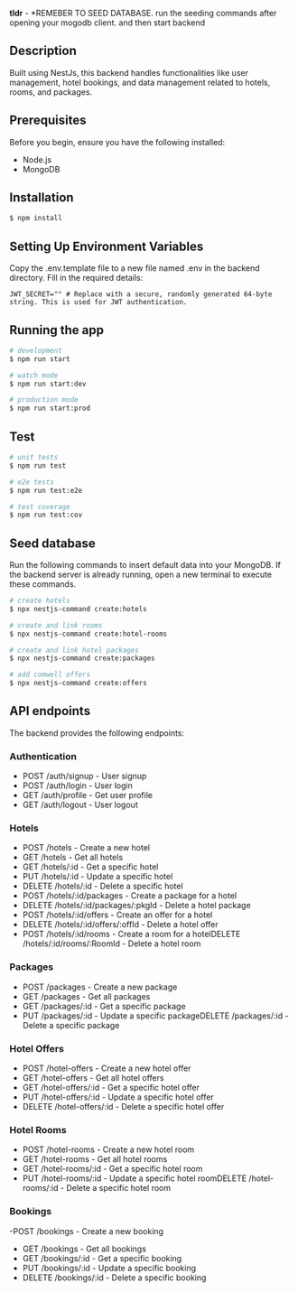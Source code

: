 **tldr** -  *REMEBER TO SEED DATABASE. run the seeding commands after opening your mogodb client. and then start backend

## Description
Built using NestJs, this backend handles functionalities like user management, hotel bookings, and data management related to hotels, rooms, and packages.

## Prerequisites
Before you begin, ensure you have the following installed:
- Node.js
- MongoDB

## Installation

```bash
$ npm install
```

## Setting Up Environment Variables
Copy the .env.template file to a new file named .env in the backend directory. Fill in the required details:

`JWT_SECRET="" # Replace with a secure, randomly generated 64-byte string. This is used for JWT authentication.`

## Running the app

```bash
# development
$ npm run start

# watch mode
$ npm run start:dev

# production mode
$ npm run start:prod
```

## Test

```bash
# unit tests
$ npm run test

# e2e tests
$ npm run test:e2e

# test coverage
$ npm run test:cov
```

## Seed database

Run the following commands to insert default data into your MongoDB. If the backend server is already running, open a new terminal to execute these commands.

```bash
# create hotels
$ npx nestjs-command create:hotels

# create and link rooms
$ npx nestjs-command create:hotel-rooms

# create and link hotel packages
$ npx nestjs-command create:packages

# add comwell offers
$ npx nestjs-command create:offers
```
## API endpoints
The backend provides the following endpoints:

### Authentication
- POST /auth/signup - User signup
- POST /auth/login - User login
- GET /auth/profile - Get user profile
- GET /auth/logout - User logout
### Hotels
- POST /hotels - Create a new hotel
- GET /hotels - Get all hotels
- GET /hotels/:id - Get a specific hotel
- PUT /hotels/:id - Update a specific hotel
- DELETE /hotels/:id - Delete a specific hotel
- POST /hotels/:id/packages - Create a package for a hotel
- DELETE /hotels/:id/packages/:pkgId - Delete a hotel package
- POST /hotels/:id/offers - Create an offer for a hotel
- DELETE /hotels/:id/offers/:offId - Delete a hotel offer
- POST /hotels/:id/rooms - Create a room for a hotelDELETE /hotels/:id/rooms/:RoomId - Delete a hotel room
### Packages
- POST /packages - Create a new package
- GET /packages - Get all packages
- GET /packages/:id - Get a specific package
- PUT /packages/:id - Update a specific packageDELETE /packages/:id - Delete a specific package

### Hotel Offers
- POST /hotel-offers - Create a new hotel offer
- GET /hotel-offers - Get all hotel offers
- GET /hotel-offers/:id - Get a specific hotel offer
- PUT /hotel-offers/:id - Update a specific hotel offer
- DELETE /hotel-offers/:id - Delete a specific hotel offer
### Hotel Rooms
- POST /hotel-rooms - Create a new hotel room
- GET /hotel-rooms - Get all hotel rooms
- GET /hotel-rooms/:id - Get a specific hotel room
- PUT /hotel-rooms/:id - Update a specific hotel roomDELETE /hotel-rooms/:id - Delete a specific hotel room
### Bookings
-POST /bookings - Create a new booking
- GET /bookings - Get all bookings
- GET /bookings/:id - Get a specific booking
- PUT /bookings/:id - Update a specific booking
- DELETE /bookings/:id - Delete a specific booking
